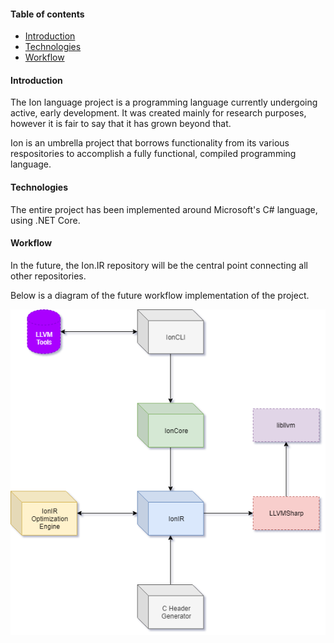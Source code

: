 #### Table of contents

* [Introduction](#introduction)
* [Technologies](#technologies)
* [Workflow](#workflow)

#### Introduction

The Ion language project is a programming language currently undergoing active, early development. It was created mainly for research purposes, however it is fair to say that it has grown beyond that.

Ion is an umbrella project that borrows functionality from its various respositories to accomplish a fully functional, compiled programming language.

#### Technologies

The entire project has been implemented around Microsoft's C# language, using .NET Core.

#### Workflow

In the future, the Ion.IR repository will be the central point connecting all other repositories.

Below is a diagram of the future workflow implementation of the project.

<img src="assets/workflow.png" />
